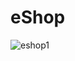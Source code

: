 # eShop
![eshop1](https://user-images.githubusercontent.com/95006947/143731185-0fd6fde9-21e4-44b3-b53d-9e7c31bc956f.JPG)
